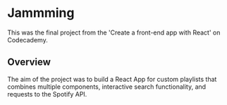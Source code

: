 # Jammming

This was the final project from the 'Create a front-end app with React' on Codecademy. 

## Overview

The aim of the project was to build a React App for custom playlists that combines multiple components, interactive search functionality, and requests to the Spotify API.


